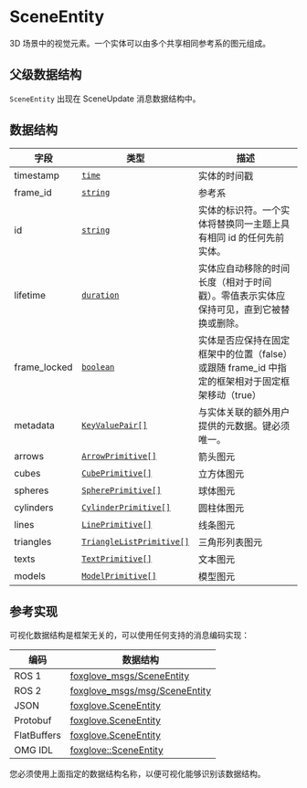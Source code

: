 # SceneEntity

3D 场景中的视觉元素。一个实体可以由多个共享相同参考系的图元组成。

## 父级数据结构

`SceneEntity` 出现在 SceneUpdate 消息数据结构中。

## 数据结构
| 字段 | 类型 | 描述 |
| --- | --- | --- |
| timestamp | [`time`](./built-in%20types#time) | 实体的时间戳 |
| frame_id | [`string`](./built-in%20types#string) | 参考系 |
| id | [`string`](./built-in%20types#string) | 实体的标识符。一个实体将替换同一主题上具有相同 id 的任何先前实体。 |
| lifetime | [`duration`](./built-in%20types#duration) | 实体应自动移除的时间长度（相对于时间戳）。零值表示实体应保持可见，直到它被替换或删除。 |
| frame_locked | [`boolean`](./built-in%20types#boolean) | 实体是否应保持在固定框架中的位置（false）或跟随 frame_id 中指定的框架相对于固定框架移动（true） |
| metadata | [`KeyValuePair[]`](./key-value-pair) | 与实体关联的额外用户提供的元数据。键必须唯一。 |
| arrows | [`ArrowPrimitive[]`](./arrow-primitive) | 箭头图元 |
| cubes | [`CubePrimitive[]`](./cube-primitive) | 立方体图元 |
| spheres | [`SpherePrimitive[]`](./sphere-primitive) | 球体图元 |
| cylinders | [`CylinderPrimitive[]`](./cylinder-primitive) | 圆柱体图元 |
| lines | [`LinePrimitive[]`](./line-primitive) | 线条图元 |
| triangles | [`TriangleListPrimitive[]`](./triangle-list-primitive) | 三角形列表图元 |
| texts | [`TextPrimitive[]`](./text-primitive) | 文本图元 |
| models | [`ModelPrimitive[]`](./model-primitive) | 模型图元 |

## 参考实现

可视化数据结构是框架无关的，可以使用任何支持的消息编码实现：

| 编码    | 数据结构                                                                                                              |
| ----------- | ------------------------------------------------------------------------------------------------------------------- |
| ROS 1       | [foxglove_msgs/SceneEntity](https://github.com/foxglove/foxglove-sdk/blob/main/schemas/ros1/SceneEntity.msg)       |
| ROS 2       | [foxglove_msgs/msg/SceneEntity](https://github.com/foxglove/foxglove-sdk/blob/main/schemas/ros2/SceneEntity.msg)   |
| JSON        | [foxglove.SceneEntity](https://github.com/foxglove/foxglove-sdk/blob/main/schemas/jsonschema/SceneEntity.json)      |
| Protobuf    | [foxglove.SceneEntity](https://github.com/foxglove/foxglove-sdk/blob/main/schemas/proto/foxglove/SceneEntity.proto) |
| FlatBuffers | [foxglove.SceneEntity](https://github.com/foxglove/foxglove-sdk/blob/main/schemas/flatbuffer/SceneEntity.fbs)       |
| OMG IDL     | [foxglove::SceneEntity](https://github.com/foxglove/foxglove-sdk/blob/main/schemas/omgidl/foxglove/SceneEntity.idl) |

您必须使用上面指定的数据结构名称，以便可视化能够识别该数据结构。
